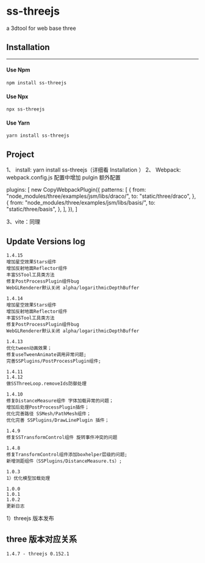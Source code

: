 # ss-threejs

a 3dtool for web base three

## Installation

---

#### Use Npm

    npm install ss-threejs

#### Use Npx

    npx ss-threejs

#### Use Yarn

    yarn install ss-threejs

## Project

1、 install: yarn install ss-threejs（详细看 Installation ）
2、 Webpack: webpack.config.js 配置中增加 pulgin 额外配置

plugins: [
new CopyWebpackPlugin({
patterns: [
{
from: "node_modules/three/examples/jsm/libs/draco/",
to: "static/three/draco",
},
{
from: "node_modules/three/examples/jsm/libs/basis/",
to: "static/three/basis",
},
],
}),
]

3、vite：同理

## Update Versions log

    1.4.15
    增加星空效果Stars组件
    增加反射地面Reflector组件
    丰富SSTool工具类方法
    修复PostProcessPlugin组件bug
    WebGLRenderer默认关闭 alpha/logarithmicDepthBuffer

    1.4.14
    增加星空效果Stars组件
    增加反射地面Reflector组件
    丰富SSTool工具类方法
    修复PostProcessPlugin组件bug
    WebGLRenderer默认关闭 alpha/logarithmicDepthBuffer

    1.4.13
    优化tween动画效果；
    修复useTweenAnimate调用异常问题;
    完善SSPlugins/PostProcessPlugin组件;

    1.4.11
    1.4.12
    做SSThreeLoop.removeIds防御处理

    1.4.10
    修复DistanceMeasure组件 字体加载异常的问题；
    增加后处理PostProcessPlugin插件；
    优化完善路径 SSMesh/PathMesh组件；
    优化完善 SSPlugins/DrawLinePlugin 插件；

    1.4.9
    修复SSTransformControl组件 旋转事件冲突的问题

    1.4.8
    修复TransformControl组件添加boxhelper层级的问题;
    新增测距组件（SSPlugins/DistanceMeasure.ts）;

    1.0.3
    1）优化模型加载处理

    1.0.0
    1.0.1
    1.0.2
    更新日志

1）threejs 版本发布

## three 版本对应关系

    1.4.7 - threejs 0.152.1
